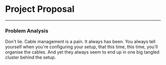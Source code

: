 # Project Proposal
---

### Problem Analysis

Don't lie. Cable management is a pain. It always has been. You always tell yourself when you're configuring your setup, that this time, this time, you'll organise the cables. And yet they always seem to end up in one big tangled cluster behind the setup.